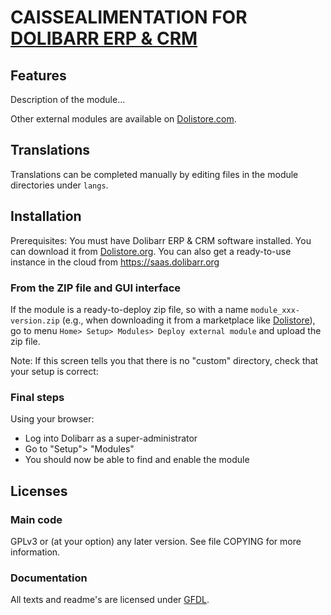 # CAISSEALIMENTATION FOR [DOLIBARR ERP & CRM](https://www.dolibarr.org)

## Features

Description of the module...

<!--
![Screenshot caissealimentation](img/screenshot_caissealimentation.png?raw=true "CaisseAlimentation"){imgmd}
-->

Other external modules are available on [Dolistore.com](https://www.dolistore.com).

## Translations

Translations can be completed manually by editing files in the module directories under `langs`.

<!--
This module contains also a sample configuration for Transifex, under the hidden directory [.tx](.tx), so it is possible to manage translation using this service.

For more information, see the [translator's documentation](https://wiki.dolibarr.org/index.php/Translator_documentation).

There is a [Transifex project](https://transifex.com/projects/p/dolibarr-module-template) for this module.
-->


## Installation

Prerequisites: You must have Dolibarr ERP & CRM software installed. You can download it from [Dolistore.org](https://www.dolibarr.org).
You can also get a ready-to-use instance in the cloud from https://saas.dolibarr.org


### From the ZIP file and GUI interface

If the module is a ready-to-deploy zip file, so with a name `module_xxx-version.zip` (e.g., when downloading it from a marketplace like [Dolistore](https://www.dolistore.com)),
go to menu `Home> Setup> Modules> Deploy external module` and upload the zip file.

Note: If this screen tells you that there is no "custom" directory, check that your setup is correct:

<!--

- In your Dolibarr installation directory, edit the `htdocs/conf/conf.php` file and check that following lines are not commented:

    ```php
    //$dolibarr_main_url_root_alt ...
    //$dolibarr_main_document_root_alt ...
    ```

- Uncomment them if necessary (delete the leading `//`) and assign the proper value according to your Dolibarr installation

    For example :

    - UNIX:
        ```php
        $dolibarr_main_url_root_alt = '/custom';
        $dolibarr_main_document_root_alt = '/var/www/Dolibarr/htdocs/custom';
        ```

    - Windows:
        ```php
        $dolibarr_main_url_root_alt = '/custom';
        $dolibarr_main_document_root_alt = 'C:/My Web Sites/Dolibarr/htdocs/custom';
        ```
-->

<!--

### From a GIT repository

Clone the repository in `$dolibarr_main_document_root_alt/caissealimentation`

```shell
cd ....../custom
git clone git@github.com:gitlogin/caissealimentation.git caissealimentation
```

-->

### Final steps

Using your browser:

  - Log into Dolibarr as a super-administrator
  - Go to "Setup"> "Modules"
  - You should now be able to find and enable the module



## Licenses

### Main code

GPLv3 or (at your option) any later version. See file COPYING for more information.

### Documentation

All texts and readme's are licensed under [GFDL](https://www.gnu.org/licenses/fdl-1.3.en.html).
